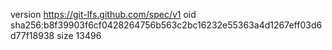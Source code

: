 version https://git-lfs.github.com/spec/v1
oid sha256:b8f39903f6cf0428264756b563c2bc16232e55363a4d1267eff03d6d77f18938
size 13496
